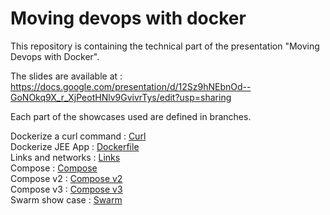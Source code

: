 # Moving devops with docker

This repository is containing the technical part of the presentation "Moving Devops with Docker".

The slides are available at : https://docs.google.com/presentation/d/12Sz9hNEbnOd--GoNOkq9X_r_XjPeotHNlv9GvivrTys/edit?usp=sharing

Each part of the showcases used are defined in branches.

Dockerize a curl command : [Curl](https://github.com/fteychene/movings-devops-with-docker/tree/curl)  
Dockerize JEE App :  [Dockerfile](https://github.com/fteychene/movings-devops-with-docker/tree/dockerfile)  
Links and networks : [Links](https://github.com/fteychene/movings-devops-with-docker/tree/links)  
Compose : [Compose](https://github.com/fteychene/movings-devops-with-docker/tree/compose)  
Compose v2 : [Compose v2](https://github.com/fteychene/movings-devops-with-docker/tree/compose2)  
Compose v3 : [Compose v3](https://github.com/fteychene/movings-devops-with-docker/tree/compose3)  
Swarm show case : [Swarm](https://github.com/fteychene/movings-devops-with-docker/tree/swarm)  
